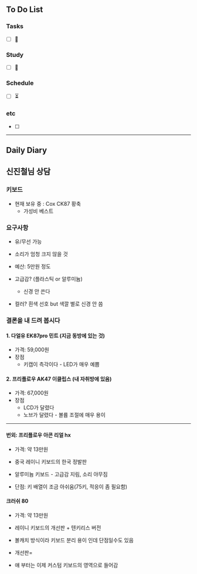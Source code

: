## To Do List
### Tasks
- [ ] 📅

### Study
- [ ] 📅 

### Schedule
- [ ] ⏳

### etc
- [ ] 

---
## Daily Diary

## 신진철님 상담

### 키보드
- 현재 보유 중 : Cox CK87 황축
	- 가성비 베스트

### 요구사항
- 유/무선 가능
- 소리가 엄청 크지 않을 것
- 예산: 5만원 정도
- 고급감? (플라스틱 or 알루미늄)
	- 신경 안 쓴다

- 컬러? 흰색 선호 but 색깔 별로 신경 안 씀

### 결론을 내 드려 봅시다
#### 1. 다얼유 EK87pro 민트 (지금 동방에 있는 것)
- 가격: 59,000원
- 장점
	- 키캡이 측각이다 - LED가 매우 예쁨
#### 2. 프리플로우 AK47 이클립스 (내 자취방에 있음)
- 가격: 67,000원
- 장점
	- LCD가 달렸다
	- 노브가 달렸다 - 볼륨 조절에 매우 용이

---
#### 번외: 프리플로우 아콘 리얼 hx
- 가격: 약 13만원
- 중국 레이니 키보드의 한국 정발판
- 알루미늄 키보드 - 고급감 지림, 소리 야무짐

- 단점: 키 배열이 조금 아쉬움(75키, 적응이 좀 필요함)

#### 크러쉬 80
- 가격: 약 13만원
- 레이니 키보드의 개선판 + 텐키리스 버전
- 볼캐치 방식이라 키보드 분리 용이 인데 단점일수도 있음 
- 개선판= 

- 얘 부터는 이제 커스텀 키보드의 영역으로 들어감